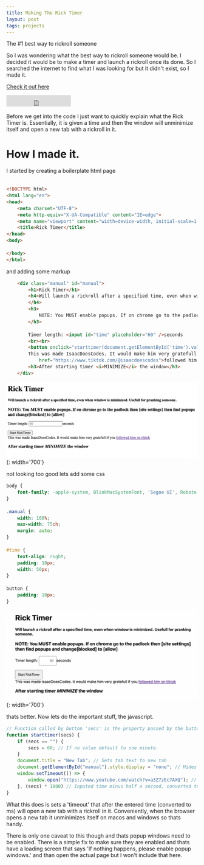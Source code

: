 ```yaml
---
title: Making The Rick Timer
layout: post
tags: projects
---
```

The #1 best way to rickroll someone

So I was wondering what the best way to rickroll someone would be. I decided it would be to make a timer and launch a rickroll once its done. So I searched the internet to find what I was looking for but it didn't exist, so I made it.

<a href="https://www.isaacdoescodes.com/ricktimer">Check it out here</a>

<iframe src="https://ghbtns.com/github-btn.html?user=isaacdoescodes&repo=ricktimer&type=star&size=large" frameborder="0" scrolling="0" width="170" height="30" title="GitHub"></iframe>

Before we get into the code I just want to quickly explain what the Rick Timer is. Essentially, it is given a time and then the window will unminimize itself and open a new tab with a rickroll in it.



# How I made it.

I started by creating a boilerplate html page
```html

<!DOCTYPE html>
<html lang="en">
<head>
    <meta charset="UTF-8">
    <meta http-equiv="X-UA-Compatible" content="IE=edge">
    <meta name="viewport" content="width=device-width, initial-scale=1.0">
    <title>Rick Timer</title>
</head>
<body>
    
</body>
</html>
```
and adding some markup
```html
    <div class="manual" id="manual">
        <h1>Rick Timer</h1>
        <h4>Will launch a rickroll after a specified time, even when window is minimized. Usefull for pranking someone.
        </h4>
        <h3>
            NOTE: You MUST enable popups. If on chrome go to the padlock then [site settings] then find popups and change[blocked] to [allow]
        </h3>

        Timer length: <input id="time" placeholder="60" />seconds
        <br><br>
        <button onclick="starttimer(document.getElementById('time').value);">Start RickTimer</button><br>
        This was made IsaacDoesCodes. It would make him very gratefull if you <a
            href="https://www.tiktok.com/@isaacdoescodes">followed him on tiktok</a>
        <h3>After starting timer <i>MINIMIZE</i> the window</h3>
    </div>
```
![](/assets/img/ricktimernocss.png){: width='700'}

not looking too good lets add some css

```css
body {
    font-family: -apple-system, BlinkMacSystemFont, 'Segoe UI', Roboto, Oxygen, Ubuntu, Cantarell, 'Open Sans', 'Helvetica Neue', sans-serif;
}

.manual {
    width: 100%;
    max-width: 75ch;
    margin: auto;
}

#time {
    text-align: right;
    padding: 10px;
    width: 50px;
}

button {
    padding: 10px;
}
```

![](/assets/img/ricktimercss.png){: width='700'}

thats better. Now lets do the important stuff, the javascript.

```javascript
// Function called by button 'secs' is the property passed by the button which grabs the value from the text box.
function starttimer(secs) { 
    if (secs == "") {
        secs = 60; // If no value default to one minute.
    }
    document.title = "New Tab"; // Sets tab text to new tab
    document.getElementById("manual").style.display = "none"; // Hides content
    window.setTimeout(() => {
        window.open("https://www.youtube.com/watch?v=a3Z7zEc7AXQ"); // Open Rickroll video
    }, (secs) * 1000) // Inputed time minus half a second, converted to miliseconds.
}
```

What this does is sets a 'timeout' that after the entered time (converted to ms) will open a new tab with a rickroll in it. Conveniently, when the browser opens a new tab it unminimizes itself on macos and windows so thats handy.


There is only one caveat to this though and thats popup windows need to be enabled. There is a simple fix to make sure they are enabled and thats have a loading screen that says 'If nothing happens, please enable popup windows.' and than open the actual page but I won't include that here.